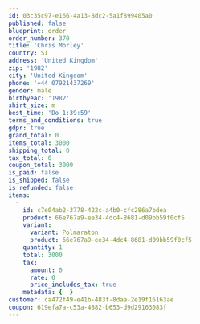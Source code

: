 ```yaml
---
id: 03c35c97-e166-4a13-8dc2-5a1f899405a0
published: false
blueprint: order
order_number: 370
title: 'Chris Morley'
country: SI
address: 'United Kingdom'
zip: '1982'
city: 'United Kingdom'
phone: '+44 07921437269'
gender: male
birthyear: '1982'
shirt_size: m
best_time: 'Do 1:39:59'
terms_and_conditions: true
gdpr: true
grand_total: 0
items_total: 3000
shipping_total: 0
tax_total: 0
coupon_total: 3000
is_paid: false
is_shipped: false
is_refunded: false
items:
  -
    id: c7e04ab2-3778-422c-a4b0-cfc286a7bdea
    product: 66e767a9-ee34-4dc4-8681-d09bb59f0cf5
    variant:
      variant: Polmaraton
      product: 66e767a9-ee34-4dc4-8681-d09bb59f0cf5
    quantity: 1
    total: 3000
    tax:
      amount: 0
      rate: 0
      price_includes_tax: true
    metadata: {  }
customer: ca472f49-e41b-483f-8daa-2e19f16163ae
coupon: 619efa7a-c53a-4882-b653-d9d29163083f
---
```

